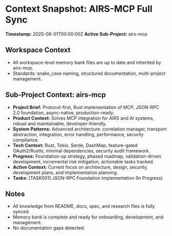 # Context Snapshot: AIRS-MCP Full Sync
**Timestamp:** 2025-08-01T00:00:00Z
**Active Sub-Project:** airs-mcp

## Workspace Context
- All workspace-level memory bank files are up to date and inherited by airs-mcp.
- Standards: snake_case naming, structured documentation, multi-project management.

## Sub-Project Context: airs-mcp
- **Project Brief:** Protocol-first, Rust implementation of MCP, JSON-RPC 2.0 foundation, async-native, production-ready.
- **Product Context:** Solves MCP integration for AIRS and AI systems, robust and maintainable, developer-friendly.
- **System Patterns:** Advanced architecture: correlation manager, transport abstraction, integration, error handling, performance, security compliance.
- **Tech Context:** Rust, Tokio, Serde, DashMap, feature-gated OAuth2/Rustls, minimal dependencies, security audit framework.
- **Progress:** Foundation-up strategy, phased roadmap, validation-driven development, incremental risk mitigation, actionable tasks tracked.
- **Active Context:** Current focus on architecture, design, security, development plans, and implementation planning.
- **Tasks:** [TASK001] JSON-RPC Foundation Implementation (In Progress)

## Notes
- All knowledge from README, docs, spec, and research files is fully synced.
- Memory bank is complete and ready for onboarding, development, and management.
- No documentation gaps detected.

